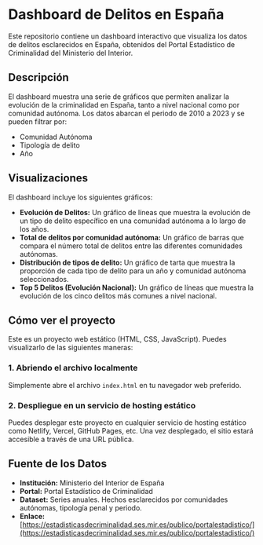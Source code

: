 # Dashboard de Delitos en España

Este repositorio contiene un dashboard interactivo que visualiza los datos de delitos esclarecidos en España, obtenidos del Portal Estadístico de Criminalidad del Ministerio del Interior.

## Descripción

El dashboard muestra una serie de gráficos que permiten analizar la evolución de la criminalidad en España, tanto a nivel nacional como por comunidad autónoma. Los datos abarcan el periodo de 2010 a 2023 y se pueden filtrar por:

- Comunidad Autónoma
- Tipología de delito
- Año

## Visualizaciones

El dashboard incluye los siguientes gráficos:

- **Evolución de Delitos:** Un gráfico de líneas que muestra la evolución de un tipo de delito específico en una comunidad autónoma a lo largo de los años.
- **Total de delitos por comunidad autónoma:** Un gráfico de barras que compara el número total de delitos entre las diferentes comunidades autónomas.
- **Distribución de tipos de delito:** Un gráfico de tarta que muestra la proporción de cada tipo de delito para un año y comunidad autónoma seleccionados.
- **Top 5 Delitos (Evolución Nacional):** Un gráfico de líneas que muestra la evolución de los cinco delitos más comunes a nivel nacional.

## Cómo ver el proyecto

Este es un proyecto web estático (HTML, CSS, JavaScript). Puedes visualizarlo de las siguientes maneras:

### 1. Abriendo el archivo localmente

Simplemente abre el archivo `index.html` en tu navegador web preferido.

### 2. Despliegue en un servicio de hosting estático

Puedes desplegar este proyecto en cualquier servicio de hosting estático como Netlify, Vercel, GitHub Pages, etc. Una vez desplegado, el sitio estará accesible a través de una URL pública.

## Fuente de los Datos

- **Institución:** Ministerio del Interior de España
- **Portal:** Portal Estadístico de Criminalidad
- **Dataset:** Series anuales. Hechos esclarecidos por comunidades autónomas, tipología penal y periodo.
- **Enlace:** [https://estadisticasdecriminalidad.ses.mir.es/publico/portalestadistico/](https://estadisticasdecriminalidad.ses.mir.es/publico/portalestadistico/)
